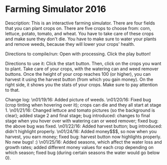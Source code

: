 # Farming Simulator 2016

Description: This is an interactive farming simulator. There are four fields that you can plant crops on. There are five crops to choose from: corn, lettuce, potato, tomato, and wheat. You have to take care of these crops and make sure they don't die. You have to make sure to water your plants and remove weeds, because they will lower your crops' health.

Directions to compile/run: Open with processing. Click the play button!

Directions to use it: Click the start button. Then, click on the crops you want to plant. Take care of your crops, with the watering can and weed remover buttons. Once the height of your crop reaches 100 (or higher), you can harvest it using the harvest button (from which you gain money). On the right side, it shows you the stats of your crops. Make sure to pay attention to that.

Change log:
\n01/19/16: Added picture of weeds.
\n01/20/16: Fixed bug (crop tinting when hovering over it); crops can die and they all start at stage 1.
\n01/21/16: Changed lettuce and tomato pictures (so the background is clear); added stage 2 and final stage; bug introduced: changes to final stage when you hover over with watering can or weed remover; fixed bug: the above bug was fixed.
\n01/22/16: Added harvest button; bug introduced: didn't highlight properly.
\n01/24/16: Added money$$$, so now when you harvest, you earn money; fixed bug: harvest button now highlights properly. No new bugs! :)
\n01/25/16: Added seasons, which affect the water loss and growth rates; added different money values for each crop depending on which season; fixed bug (during certain seasons the water would go below 0).
